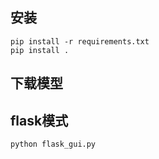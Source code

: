 ## 安装

```
pip install -r requirements.txt
pip install .
```

## 下载模型

## flask模式

``` python
python flask_gui.py
```
